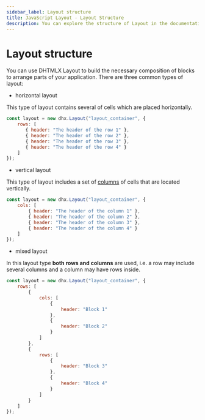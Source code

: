 ```yaml
---
sidebar_label: Layout structure
title: JavaScript Layout - Layout Structure 
description: You can explore the structure of Layout in the documentation of the DHTMLX JavaScript UI library. Browse developer guides and API reference, try out code examples and live demos, and download a free 30-day evaluation version of DHTMLX Suite.
---
```


# Layout structure

You can use DHTMLX Layout to build the necessary composition of blocks to arrange parts of your application. There are three common types of layout:

- horizontal layout

This type of layout contains several [](layout/api/layout_rows_config.md) of cells which are placed horizontally.

~~~js
const layout = new dhx.Layout("layout_container", {                                  
    rows: [
       { header: "The header of the row 1" },
       { header: "The header of the row 2" },
       { header: "The header of the row 3" },
       { header: "The header of the row 4" }
    ]                                        
});
~~~

- vertical layout

This type of layout includes a set of [columns](layout/api/layout_cols_config.md) of cells that are located vertically. 

~~~js
const layout = new dhx.Layout("layout_container", {   
    cols: [
        { header: "The header of the column 1" },
        { header: "The header of the column 2" },
        { header: "The header of the column 3" },
        { header: "The header of the column 4" }
    ]
});
~~~

- mixed layout

In this layout type **both rows and columns** are used, i.e. a row may include several columns and a column may have rows inside.

~~~js
const layout = new dhx.Layout("layout_container", {   
    rows: [
        {
            cols: [
                {
                    header: "Block 1"                        
                },
                {
                    header: "Block 2"               
                }
            ]
        },
        {
            rows: [
                {
                    header: "Block 3"                                       
                },
                {
                    header: "Block 4"                                                
                }
            ]
        }
    ]
});
~~~
